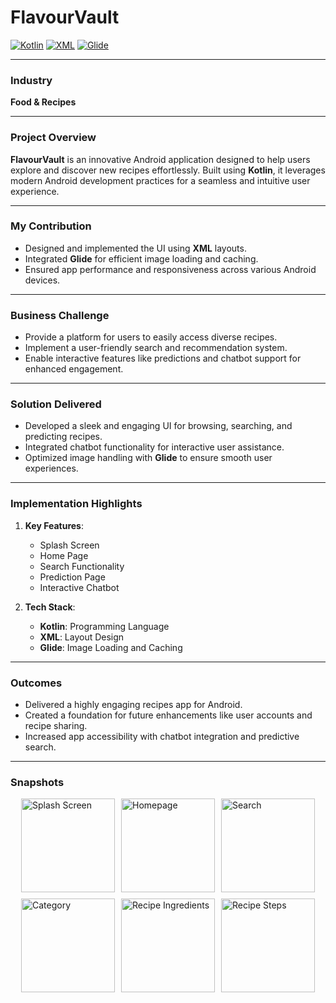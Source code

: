 # FlavourVault

[![Kotlin](https://img.shields.io/badge/Built%20with-Kotlin-orange)](https://kotlinlang.org/)  [![XML](https://img.shields.io/badge/Layout-XML-blue)](#)  [![Glide](https://img.shields.io/badge/Image%20Loading-Glide-brightgreen)](https://github.com/bumptech/glide)  

---

### Industry  
**Food & Recipes**

---

### Project Overview  
**FlavourVault** is an innovative Android application designed to help users explore and discover new recipes effortlessly. Built using **Kotlin**, it leverages modern Android development practices for a seamless and intuitive user experience.

---

### My Contribution  
- Designed and implemented the UI using **XML** layouts.  
- Integrated **Glide** for efficient image loading and caching.  
- Ensured app performance and responsiveness across various Android devices.

---

### Business Challenge  
- Provide a platform for users to easily access diverse recipes.  
- Implement a user-friendly search and recommendation system.  
- Enable interactive features like predictions and chatbot support for enhanced engagement.

---

### Solution Delivered  
- Developed a sleek and engaging UI for browsing, searching, and predicting recipes.  
- Integrated chatbot functionality for interactive user assistance.  
- Optimized image handling with **Glide** to ensure smooth user experiences.

---

### Implementation Highlights  
1. **Key Features**:  
   - Splash Screen  
   - Home Page  
   - Search Functionality  
   - Prediction Page  
   - Interactive Chatbot  

2. **Tech Stack**:  
   - **Kotlin**: Programming Language  
   - **XML**: Layout Design  
   - **Glide**: Image Loading and Caching  

---

### Outcomes  
- Delivered a highly engaging recipes app for Android.  
- Created a foundation for future enhancements like user accounts and recipe sharing.  
- Increased app accessibility with chatbot integration and predictive search.

---

### Snapshots  
<div style="display: flex; flex-wrap: wrap; gap: 10px; justify-content: center;">
  <img src="https://github.com/user-attachments/assets/914105a4-6713-4751-a6e3-c0444ec7b96f" alt="Splash Screen" style="width: 150px; height: auto;">
  <img src="https://github.com/user-attachments/assets/5e1cb8c8-9946-430c-ac1c-3c864f37d5a2" alt="Homepage" style="width: 150px; height: auto;">
  <img src="https://github.com/user-attachments/assets/417c73df-46e2-4a86-9c58-5447b61ac51a" alt="Search" style="width: 150px; height: auto;">
  <img src="https://github.com/user-attachments/assets/352dcb69-fe07-4c7d-acba-377b5106fb2b" alt="Category" style="width: 150px; height: auto;">
  <img src="https://github.com/user-attachments/assets/6fb499f2-a6da-4010-b09c-bf6a181df981" alt="Recipe Ingredients" style="width: 150px; height: auto;">
  <img src="https://github.com/user-attachments/assets/ee4d8d06-2e4d-423f-a799-2f1f895840f0" alt="Recipe Steps" style="width: 150px; height: auto;">
</div>



